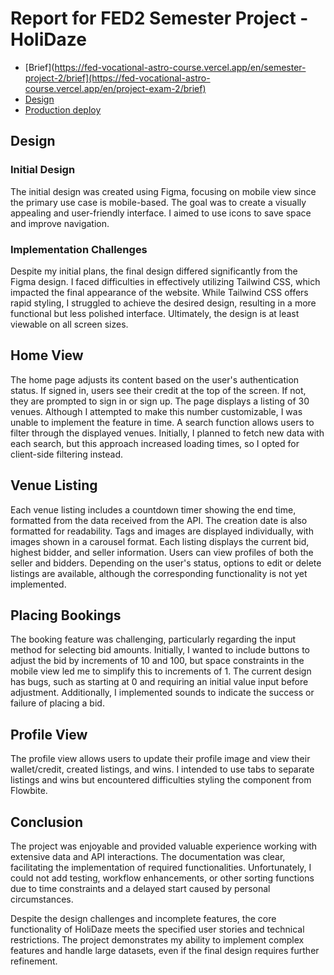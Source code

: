 
# Report for FED2 Semester Project - HoliDaze


- [Brief](https://fed-vocational-astro-course.vercel.app/en/semester-project-2/brief](https://fed-vocational-astro-course.vercel.app/en/project-exam-2/brief)
- [Design](https://www.figma.com/design/YQioPucmv2g1OMmOtAb0o0/Untitled?node-id=0-1&t=C7QSvDLtakMHNL0y-1)
- [Production deploy](https://wonderful-stroopwafel-bcfc69.netlify.app/)


## Design

### Initial Design
The initial design was created using Figma, focusing on mobile view since the primary use case is mobile-based. The goal was to create a visually appealing and user-friendly interface. I aimed to use icons to save space and improve navigation.

### Implementation Challenges
Despite my initial plans, the final design differed significantly from the Figma design. I faced difficulties in effectively utilizing Tailwind CSS, which impacted the final appearance of the website. While Tailwind CSS offers rapid styling, I struggled to achieve the desired design, resulting in a more functional but less polished interface. Ultimately, the design is at least viewable on all screen sizes.

## Home View

The home page adjusts its content based on the user's authentication status. If signed in, users see their credit at the top of the screen. If not, they are prompted to sign in or sign up. The page displays a listing of 30 venues. Although I attempted to make this number customizable, I was unable to implement the feature in time. A search function allows users to filter through the displayed venues. Initially, I planned to fetch new data with each search, but this approach increased loading times, so I opted for client-side filtering instead.

## Venue Listing

Each venue listing includes a countdown timer showing the end time, formatted from the data received from the API. The creation date is also formatted for readability. Tags and images are displayed individually, with images shown in a carousel format. Each listing displays the current bid, highest bidder, and seller information. Users can view profiles of both the seller and bidders. Depending on the user's status, options to edit or delete listings are available, although the corresponding functionality is not yet implemented.

## Placing Bookings

The booking feature was challenging, particularly regarding the input method for selecting bid amounts. Initially, I wanted to include buttons to adjust the bid by increments of 10 and 100, but space constraints in the mobile view led me to simplify this to increments of 1. The current design has bugs, such as starting at 0 and requiring an initial value input before adjustment. Additionally, I implemented sounds to indicate the success or failure of placing a bid.

## Profile View

The profile view allows users to update their profile image and view their wallet/credit, created listings, and wins. I intended to use tabs to separate listings and wins but encountered difficulties styling the component from Flowbite.

## Conclusion

The project was enjoyable and provided valuable experience working with extensive data and API interactions. The documentation was clear, facilitating the implementation of required functionalities. Unfortunately, I could not add testing, workflow enhancements, or other sorting functions due to time constraints and a delayed start caused by personal circumstances.

Despite the design challenges and incomplete features, the core functionality of HoliDaze meets the specified user stories and technical restrictions. The project demonstrates my ability to implement complex features and handle large datasets, even if the final design requires further refinement.
